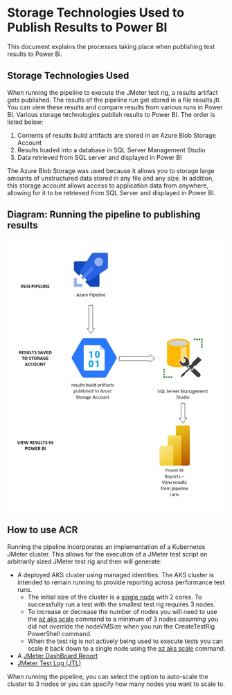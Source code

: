 # Storage Technologies Used to Publish Results to Power BI
This document explains the processes taking place when publishing test results to Power Bi.

## Storage Technologies Used
When running the pipeline to execute the JMeter test rig, a results artifact gets published. The results of the pipeline run get stored in a file results.jtl. You can view these results and compare results from various runs in Power BI. 
Various storage technologies publish results to Power BI. The order is listed below:  
1.	Contents of results build artifacts are stored in an Azure Blob Storage Account
2.	Results loaded into a database in SQL Server Management Studio
3.	Data retrieved from SQL server and displayed in Power BI
 
The Azure Blob Storage was used because it allows you to storage large amounts of unstructured data stored in any file and any size. In addition, this storage account allows access to application data from anywhere, allowing for it to be retrieved from SQL Server and displayed in Power BI. 

## Diagram: Running the pipeline to publishing results


![](storage_technologies.jpg)

## How to use ACR
Running the pipeline incorporates an implementation of a Kubernetes JMeter cluster. This allows for the execution of a JMeter test script on arbitrarily sized JMeter test rig and then will generate:
- A deployed AKS cluster using managed identities.  The AKS cluster is intended to remain running to provide reporting across performance test runs.
  - The initial size of the cluster is a [single node](https://docs.microsoft.com/en-us/azure/aks/concepts-clusters-workloads#nodes-and-node-pools) with 2 cores.  To successfully run a test with the smallest test rig requires 3 nodes.
  - To increase or decrease the number of nodes you will need to use the [az aks scale](https://docs.microsoft.com/en-us/cli/azure/aks?view=azure-cli-latest#az_aks_scale) command to a minimum of 3 nodes *assuming* you did not override the nodeVMSize when you run the CreateTestRig PowerShell command.
  - When the test rig is not actively being used to execute tests you can scale it back down to a single node using the [az aks scale](https://docs.microsoft.com/en-us/cli/azure/aks?view=azure-cli-latest#az_aks_scale) command.
- A [JMeter DashBoard Report](http://jmeter.apache.org/usermanual/generating-dashboard.html#generation)
- [JMeter Test Log \(JTL\)](https://jmeter.apache.org/usermanual/get-started.html#non_gui)

When running the pipeline, you can select the option to auto-scale the cluster to 3 nodes or you can specify how many nodes you want to scale to. 
